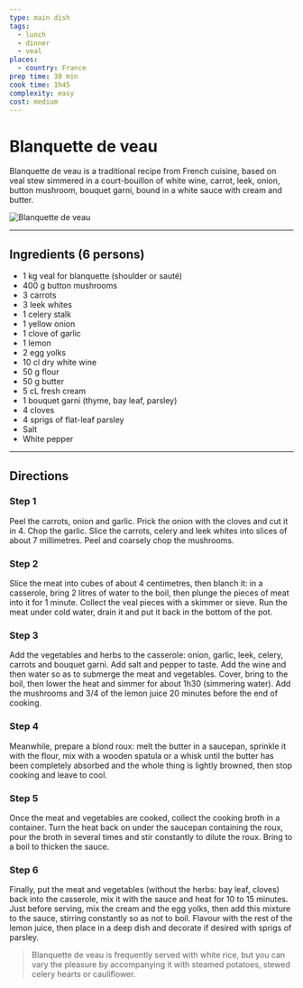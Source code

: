 ```yaml
---
type: main dish
tags:
  - lunch
  - dinner
  - veal
places:
  - country: France
prep time: 30 min
cook time: 1h45
complexity: easy
cost: medium
---
```


# Blanquette de veau

Blanquette de veau is a traditional recipe from French cuisine, based on veal stew simmered in a court-bouillon of white wine, carrot, leek, onion, button mushroom, bouquet garni, bound in a white sauce with cream and butter.

![Blanquette de veau](https://bdav24.github.io/recipes/img/france/blanquette-de-veau.jpg)

---

## Ingredients (6 persons)

- 1 kg veal for blanquette (shoulder or sauté)
- 400 g button mushrooms
- 3 carrots
- 3 leek whites
- 1 celery stalk
- 1 yellow onion
- 1 clove of garlic
- 1 lemon
- 2 egg yolks
- 10 cl dry white wine
- 50 g flour
- 50 g butter
- 5 cL fresh cream
- 1 bouquet garni (thyme, bay leaf, parsley)
- 4 cloves
- 4 sprigs of flat-leaf parsley
- Salt
- White pepper

---

## Directions

### Step 1

Peel the carrots, onion and garlic. Prick the onion with the cloves and cut it in 4. Chop the garlic. Slice the carrots, celery and leek whites into slices of about 7 millimetres. Peel and coarsely chop the mushrooms.

### Step 2

Slice the meat into cubes of about 4 centimetres, then blanch it: in a casserole, bring 2 litres of water to the boil, then plunge the pieces of meat into it for 1 minute. Collect the veal pieces with a skimmer or sieve. Run the meat under cold water, drain it and put it back in the bottom of the pot.

### Step 3

Add the vegetables and herbs to the casserole: onion, garlic, leek, celery, carrots and bouquet garni. Add salt and pepper to taste. Add the wine and then water so as to submerge the meat and vegetables. Cover, bring to the boil, then lower the heat and simmer for about 1h30 (simmering water). Add the mushrooms and 3/4 of the lemon juice 20 minutes before the end of cooking.

### Step 4

Meanwhile, prepare a blond roux: melt the butter in a saucepan, sprinkle it with the flour, mix with a wooden spatula or a whisk until the butter has been completely absorbed and the whole thing is lightly browned, then stop cooking and leave to cool.

### Step 5

Once the meat and vegetables are cooked, collect the cooking broth in a container. Turn the heat back on under the saucepan containing the roux, pour the broth in several times and stir constantly to dilute the roux. Bring to a boil to thicken the sauce.

### Step 6

Finally, put the meat and vegetables (without the herbs: bay leaf, cloves) back into the casserole, mix it with the sauce and heat for 10 to 15 minutes. Just before serving, mix the cream and the egg yolks, then add this mixture to the sauce, stirring constantly so as not to boil. Flavour with the rest of the lemon juice, then place in a deep dish and decorate if desired with sprigs of parsley.

> Blanquette de veau is frequently served with white rice, but you can vary the pleasure by accompanying it with steamed potatoes, stewed celery hearts or cauliflower.
